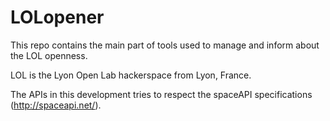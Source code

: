 LOLopener
=========

This repo contains the main part of tools used to manage and inform about the LOL openness.

LOL is the Lyon Open Lab hackerspace from Lyon, France.

The APIs in this development tries to respect the spaceAPI specifications (http://spaceapi.net/).
